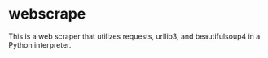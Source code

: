 # webscrape
This is a web scraper that utilizes requests, urllib3, and beautifulsoup4 in a Python interpreter.
